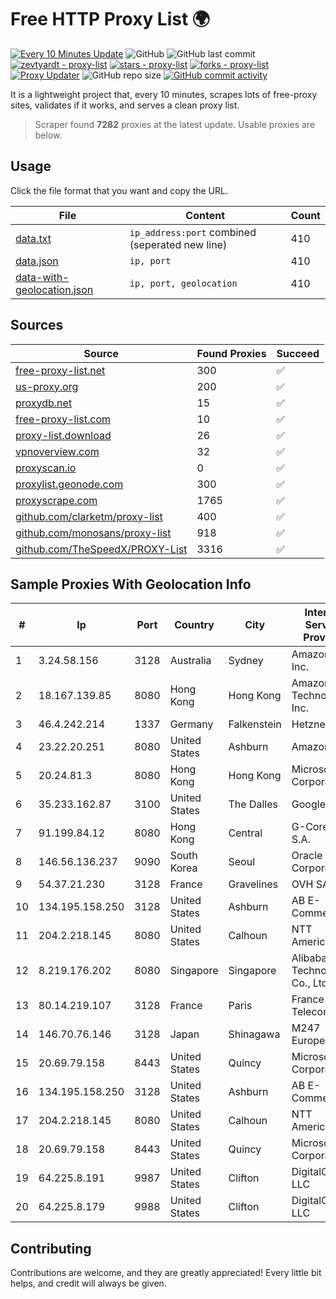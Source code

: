 
# Free HTTP Proxy List 🌍

[![Every 10 Minutes Update](https://github.com/mertguvencli/http-proxy-list/actions/workflows/main.yml/badge.svg?branch=main)](https://github.com/mertguvencli/http-proxy-list/actions/workflows/main.yml)
![GitHub](https://img.shields.io/github/license/mertguvencli/http-proxy-list)
![GitHub last commit](https://img.shields.io/github/last-commit/mertguvencli/http-proxy-list)
[![zevtyardt - proxy-list](https://img.shields.io/static/v1?label=zevtyardt&message=proxy-list&color=blue&logo=github)](https://github.com/zevtyardt/proxy-list "Go to GitHub repo")
[![stars - proxy-list](https://img.shields.io/github/stars/zevtyardt/proxy-list?style=social)](https://github.com/zevtyardt/proxy-list)
[![forks - proxy-list](https://img.shields.io/github/forks/zevtyardt/proxy-list?style=social)](https://github.com/zevtyardt/proxy-list)
[![Proxy Updater](https://github.com/zevtyardt/proxy-list/workflows/Proxy%20Updater/badge.svg)](https://github.com/zevtyardt/proxy-list/actions?query=workflow:"Proxy+Updater")
![GitHub repo size](https://img.shields.io/github/repo-size/zevtyardt/proxy-list)
[![GitHub commit activity](https://img.shields.io/github/commit-activity/m/zevtyardt/proxy-list?logo=commits)](https://github.com/zevtyardt/proxy-list/commits/main)

It is a lightweight project that, every 10 minutes, scrapes lots of free-proxy sites, validates if it works, and serves a clean proxy list.

> Scraper found **7282** proxies at the latest update. Usable proxies are below.

## Usage

Click the file format that you want and copy the URL.

|File|Content|Count|
|----|-------|-----|
|[data.txt](https://raw.githubusercontent.com/mertguvencli/http-proxy-list/main/proxy-list/data.txt)|`ip_address:port` combined (seperated new line)|410|
|[data.json](https://raw.githubusercontent.com/mertguvencli/http-proxy-list/main/proxy-list/data.json)|`ip, port`|410|
|[data-with-geolocation.json](https://raw.githubusercontent.com/mertguvencli/http-proxy-list/main/proxy-list/data-with-geolocation.json)|`ip, port, geolocation`|410|

## Sources

|Source|Found Proxies|Succeed|
|------|-------------|-------|
|[free-proxy-list.net](https://free-proxy-list.net)|300|✅|
|[us-proxy.org](https://www.us-proxy.org)|200|✅|
|[proxydb.net](http://proxydb.net)|15|✅|
|[free-proxy-list.com](https://free-proxy-list.com/?page=&port=&type%5B%5D=http&type%5B%5D=https&up_time=0&search=Search)|10|✅|
|[proxy-list.download](https://www.proxy-list.download/HTTP)|26|✅|
|[vpnoverview.com](https://vpnoverview.com/privacy/anonymous-browsing/free-proxy-servers)|32|✅|
|[proxyscan.io](https://www.proxyscan.io)|0|✅|
|[proxylist.geonode.com](https://proxylist.geonode.com/api/proxy-list?limit=300&page=1&sort_by=lastChecked&sort_type=desc&protocols=http,https)|300|✅|
|[proxyscrape.com](https://api.proxyscrape.com/v2/?request=displayproxies&protocol=http&timeout=10000&country=all&ssl=all&anonymity=all)|1765|✅|
|[github.com/clarketm/proxy-list](https://raw.githubusercontent.com/clarketm/proxy-list/master/proxy-list-raw.txt)|400|✅|
|[github.com/monosans/proxy-list](https://raw.githubusercontent.com/monosans/proxy-list/main/proxies/http.txt)|918|✅|
|[github.com/TheSpeedX/PROXY-List](https://raw.githubusercontent.com/TheSpeedX/PROXY-List/master/http.txt)|3316|✅|


## Sample Proxies With Geolocation Info

|#|Ip|Port|Country|City|Internet Service Provider|
|-|--|----|-------|----|-------------------------|
|1|3.24.58.156|3128|Australia|Sydney|Amazon.com, Inc.|
|2|18.167.139.85|8080|Hong Kong|Hong Kong|Amazon Technologies Inc.|
|3|46.4.242.214|1337|Germany|Falkenstein|Hetzner|
|4|23.22.20.251|8080|United States|Ashburn|Amazon.com|
|5|20.24.81.3|8080|Hong Kong|Hong Kong|Microsoft Corporation|
|6|35.233.162.87|3100|United States|The Dalles|Google LLC|
|7|91.199.84.12|8080|Hong Kong|Central|G-Core Labs S.A.|
|8|146.56.136.237|9090|South Korea|Seoul|Oracle Corporation|
|9|54.37.21.230|3128|France|Gravelines|OVH SAS|
|10|134.195.158.250|3128|United States|Ashburn|AB E-Commerce|
|11|204.2.218.145|8080|United States|Calhoun|NTT America, Inc.|
|12|8.219.176.202|8080|Singapore|Singapore|Alibaba (US) Technology Co., Ltd.|
|13|80.14.219.107|3128|France|Paris|France Telecom|
|14|146.70.76.146|3128|Japan|Shinagawa|M247 Europe Infra|
|15|20.69.79.158|8443|United States|Quincy|Microsoft Corporation|
|16|134.195.158.250|3128|United States|Ashburn|AB E-Commerce|
|17|204.2.218.145|8080|United States|Calhoun|NTT America, Inc.|
|18|20.69.79.158|8443|United States|Quincy|Microsoft Corporation|
|19|64.225.8.191|9987|United States|Clifton|DigitalOcean, LLC|
|20|64.225.8.179|9988|United States|Clifton|DigitalOcean, LLC|



## Contributing

Contributions are welcome, and they are greatly appreciated! Every
little bit helps, and credit will always be given.

